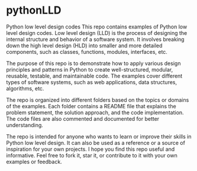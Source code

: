 # pythonLLD
Python low level design codes
This repo contains examples of Python low level design codes. Low level design (LLD) is the process of designing the internal structure and behavior of a software system. It involves breaking down the high level design (HLD) into smaller and more detailed components, such as classes, functions, modules, interfaces, etc.

The purpose of this repo is to demonstrate how to apply various design principles and patterns in Python to create well-structured, modular, reusable, testable, and maintainable code. The examples cover different types of software systems, such as web applications, data structures, algorithms, etc.

The repo is organized into different folders based on the topics or domains of the examples. Each folder contains a README file that explains the problem statement, the solution approach, and the code implementation. The code files are also commented and documented for better understanding.

The repo is intended for anyone who wants to learn or improve their skills in Python low level design. It can also be used as a reference or a source of inspiration for your own projects. I hope you find this repo useful and informative. Feel free to fork it, star it, or contribute to it with your own examples or feedback.

